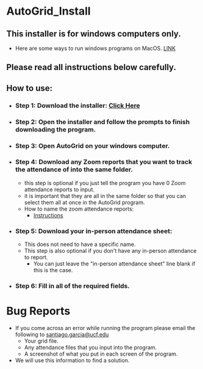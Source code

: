 # AutoGrid_Install

## This installer is for windows computers only.
  - Here are some ways to run windows programs on MacOS. [LINK](https://www.howtogeek.com/187359/5-ways-to-run-windows-software-on-a-mac/ "Click here")
## Please read all instructions below carefully.

## How to use:

- ### Step 1: Download the installer: [Click Here](https://github.com/santy81855/AutoGrid_Install/raw/main/AutoGrid_install_v3.0.exe "Download")

- ### Step 2: Open the installer and follow the prompts to finish downloading the program.

- ### Step 3: Open AutoGrid on your windows computer.

- ### Step 4: Download any Zoom reports that you want to track the attendance of into the same folder.
  - this step is optional if you just tell the program you have 0 Zoom attendance reports to input.
  - it is important that they are all in the same folder so that you can select them all at once in the AutoGrid program. 
  - How to name the zoom attendance reports:
     - [Instructions](https://docs.google.com/document/d/1PCVE-xRKewyGewDXZLXyMxVPYwxggBxD/edit?usp=sharing&ouid=117441766004535429784&rtpof=true&sd=true)
- ### Step 5: Download your in-person attendance sheet:
  - This does not need to have a specific name.
  - This step is also optional if you don't have any in-person attendance to report. 
    - You can just leave the "in-person attendance sheet" line blank if this is the case.

- ### Step 6: Fill in all of the required fields. 

# Bug Reports
  - If you come across an error while running the program please email the following to santiago.garcia@ucf.edu 
    - Your grid file.
    - Any attendance files that you input into the program.
    - A screenshot of what you put in each screen of the program.
  - We will use this information to find a solution.
